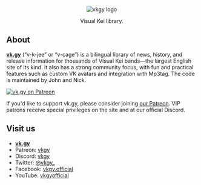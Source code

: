 <p align="center">
  <img alt="vkgy logo" src="https://vk.gy/uploads/2019-07-10-vkgy-logo.png" />
</p>
<p align="center">
  Visual Kei library.
</p>

## About

**[vk.gy](https://vk.gy/)** (“v-k-jee” or “v-cage”) is a bilingual library of news, history, and release information for thousands of Visual Kei bands—the largest English site of its kind. It also has a strong community focus, with fun and practical features such as custom VK avatars and integration with Mp3tag. The code is maintained by John and Nick.

[![vk.gy on Patreon](https://vk.gy/main/ad-patreon.png)](https://patreon.com/vkgy)

If you'd like to support vk.gy, please consider joining [our Patreon](https://patreon.com/vkgy). VIP patrons receive special privileges on the site and at our official Discord.

## Visit us
* **[vk.gy](https://vk.gy/)**
* Patreon: [vkgy](https://patreon.com/vkgy)
* Discord: [vkgy](https://discord.gg/PqzG7sA)
* Twitter: [@vkgy_](https://twitter.com/vkgy_)
* Facebook: [vkgy.official](https://facebook.com/vkgy.official)
* YouTube: [vkgyofficial](https://youtube.com/c/vkgyofficial)
